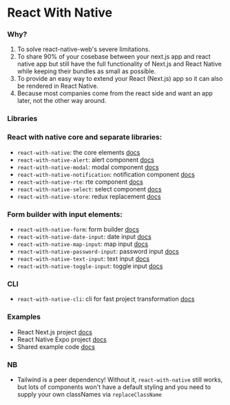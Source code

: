 # React With Native

### Why?

1. To solve react-native-web's severe limitations.
2. To share 90% of your cosebase between your next.js app and react native app but still have the full functionality of Next.js and React Native while keeping their bundles as small as possible.
3. To provide an easy way to extend your React (Next.js) app so it can also be rendered in React Native.
4. Because most companies come from the react side and want an app later, not the other way around.

### Libraries

### React with native core and separate libraries:

- `react-with-native`: the core elements [docs](./packages/react-with-native)
- `react-with-native-alert`: alert component [docs](./packages/react-with-native-alert)
- `react-with-native-modal`: modal component [docs](./packages/react-with-native-modal)
- `react-with-native-notification`: notification component [docs](./packages/react-with-native-notification)
- `react-with-native-rte`: rte component [docs](./packages/react-with-native-rte)
- `react-with-native-select`: select component [docs](./packages/react-with-native-alert)
- `react-with-native-store`: redux replacement [docs](./packages/react-with-native-store)

### Form builder with input elements:

- `react-with-native-form`: form builder [docs](./packages/react-with-native-form)
- `react-with-native-date-input`: date input [docs](./packages/react-with-native-date-input)
- `react-with-native-map-input`: map input [docs](./packages/react-with-native-map-input)
- `react-with-native-password-input`: password input [docs](./packages/react-with-native-password-input)
- `react-with-native-text-input`: text input [docs](./packages/react-with-native-text-input)
- `react-with-native-toggle-input`: toggle input [docs](./packages/react-with-native-toggle-input)

### CLI

- `react-with-native-cli`: cli for fast project transformation [docs](./packages/react-with-native-cli)

### Examples

- React Next.js project [docs](./packages/react-with-native-next-example)
- React Native Expo project [docs](./packages/react-with-native-expo-example)
- Shared example code [docs](./packages/react-with-native-example-shared)

### NB

- Tailwind is a peer dependency! Without it, `react-with-native` still works, but lots of components won't have a default styling and you need to supply your own classNames via `replaceClassName`
